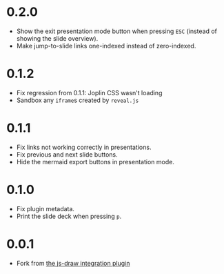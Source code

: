 # 0.2.0
 - Show the exit presentation mode button when pressing `ESC` (instead of showing the slide overview).
 - Make jump-to-slide links one-indexed instead of zero-indexed.

# 0.1.2
 - Fix regression from 0.1.1: Joplin CSS wasn't loading
 - Sandbox any `iframe`s created by `reveal.js`

# 0.1.1
 - Fix links not working correctly in presentations.
 - Fix previous and next slide buttons.
 - Hide the mermaid export buttons in presentation mode.

# 0.1.0
 - Fix plugin metadata.
 - Print the slide deck when pressing `p`.

# 0.0.1
 - Fork from [the js-draw integration plugin](https://github.com/personalizedrefrigerator/joplin-plugin-freehand-drawing)
